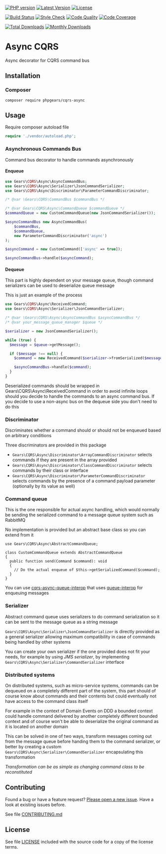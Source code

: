 [![PHP version](https://img.shields.io/badge/PHP-%3E%3D7.1-8892BF.svg?style=flat-square)](http://php.net)
[![Latest Version](https://img.shields.io/packagist/v/phpgears/cqrs-async.svg?style=flat-square)](https://packagist.org/packages/phpgears/cqrs-async)
[![License](https://img.shields.io/github/license/phpgears/cqrs-async.svg?style=flat-square)](https://github.com/phpgears/cqrs-async/blob/master/LICENSE)

[![Build Status](https://img.shields.io/travis/com/phpgears/cqrs-async.svg?style=flat-square)](https://travis-ci.com/github/phpgears/cqrs-async)
[![Style Check](https://styleci.io/repos/150497403/shield)](https://styleci.io/repos/150497403)
[![Code Quality](https://img.shields.io/scrutinizer/g/phpgears/cqrs-async.svg?style=flat-square)](https://scrutinizer-ci.com/g/phpgears/cqrs-async)
[![Code Coverage](https://img.shields.io/coveralls/phpgears/cqrs-async.svg?style=flat-square)](https://coveralls.io/github/phpgears/cqrs-async)

[![Total Downloads](https://img.shields.io/packagist/dt/phpgears/cqrs-async.svg?style=flat-square)](https://packagist.org/packages/phpgears/cqrs-async/stats)
[![Monthly Downloads](https://img.shields.io/packagist/dm/phpgears/cqrs-async.svg?style=flat-square)](https://packagist.org/packages/phpgears/cqrs-async/stats)

# Async CQRS

Async decorator for CQRS command bus

## Installation

### Composer

```
composer require phpgears/cqrs-async
```

## Usage

Require composer autoload file

```php
require './vendor/autoload.php';
```

### Asynchronous Commands Bus

Command bus decorator to handle commands asynchronously

#### Enqueue

```php
use Gears\CQRS\Async\AsyncCommandBus;
use Gears\CQRS\Async\Serializer\JsonCommandSerializer;
use Gears\CQRS\Async\Discriminator\ParameterCommandDiscriminator;

/* @var \Gears\CQRS\CommandBus $commandBus */

/* @var Gears\CQRS\Async\CommandQueue $commandQueue */
$commandQueue = new CustomCommandQueue(new JsonCommandSerializer());

$asyncCommandBus new AsyncCommandBus(
    $commandBus,
    $commandQueue,
    new ParameterCommandDiscriminator('async')
);

$asyncCommand = new CustomCommand(['async' => true]);

$asyncCommandBus->handle($asyncCommand);
```

#### Dequeue

This part is highly dependent on your message queue, though command serializers can be used to deserialize queue message

This is just an example of the process

```php
use Gears\CQRS\Async\ReceivedCommand;
use Gears\CQRS\Async\Serializer\JsonCommandSerializer;

/* @var \Gears\CQRS\Async\AsyncCommandBus $asyncCommandBus */
/* @var your_message_queue_manager $queue */

$serializer = new JsonCommandSerializer();

while (true) {
  $message = $queue->getMessage();

  if ($message !== null) {
    $command = new ReceivedCommand($serializer->fromSerialized($message));

    $asyncCommandBus->handle($command);
  }
}
```

Deserialized commands should be wrapped in Gears\CQRS\Async\ReceivedCommand in order to avoid infinite loops should you decide to handle the commands to an async command bus. If you decide to use a non-async bus on the dequeue side you don't need to do this

### Discriminator

Discriminates whether a command should or should not be enqueued based on arbitrary conditions

Three discriminators are provided in this package

* `Gears\CQRS\Async\Discriminator\ArrayCommandDiscriminator` selects commands if they are present in the array provided
* `Gears\CQRS\Async\Discriminator\ClassCommandDiscriminator` selects commands by their class or interface
 * `Gears\CQRS\Async\Discriminator\ParameterCommandDiscriminator` selects commands by the presence of a command payload parameter (optionally by its value as well)

### Command queue

This is the one responsible for actual async handling, which would normally be sending the serialized command to a message queue system such as RabbitMQ

No implementation is provided but an abstract base class so you can extend from it



```
use Gears\CQRS\Async\AbstractCommandQueue;

class CustomCommandQueue extends AbstractCommandQueue
{
  public function send(Command $command): void
  {
    // Do the actual enqueue of $this->getSerializedCommand($command);
  }
}
```

You can use [cqrs-async-queue-interop](https://github.com/phpgears/cqrs-async-queue-interop) that uses [queue-interop](https://github.com/queue-interop/queue-interop) for enqueuing messages

### Serializer

Abstract command queue uses serializers to do command serialization so it can be sent to the message queue as a string message

`Gears\CQRS\Async\Serializer\JsonCommandSerializer` is directly provided as a general serializer allowing maximum compatibility in case of commands being handled by other systems

You can create your own serializer if the one provided does not fit your needs, for example by using _JMS serializer_, by implementing `Gears\CQRS\Async\Serializer\CommandSerializer` interface

### Distributed systems

On distributed systems, such as micro-service systems, commands can be dequeued on a completely different part of the system, this part should of course know about commands and their contents but could eventually not have access to the command class itself

For example in the context of Domain Events on DDD a bounded context could handle command delivered by another completely different bounded context and of course won't be able to deserialize the original command as it is located on another domain

This can be solved in one of two ways, transform messages coming out from the message queue before handing them to the command serializer, or better by creating a custom `Gears\CQRS\Async\Serializer\CommandSerializer` encapsulating this transformation

_Transformation can be as simple as changing command class to be reconstituted_

## Contributing

Found a bug or have a feature request? [Please open a new issue](https://github.com/phpgears/cqrs-async/issues). Have a look at existing issues before.

See file [CONTRIBUTING.md](https://github.com/phpgears/cqrs-async/blob/master/CONTRIBUTING.md)

## License

See file [LICENSE](https://github.com/phpgears/cqrs-async/blob/master/LICENSE) included with the source code for a copy of the license terms.
